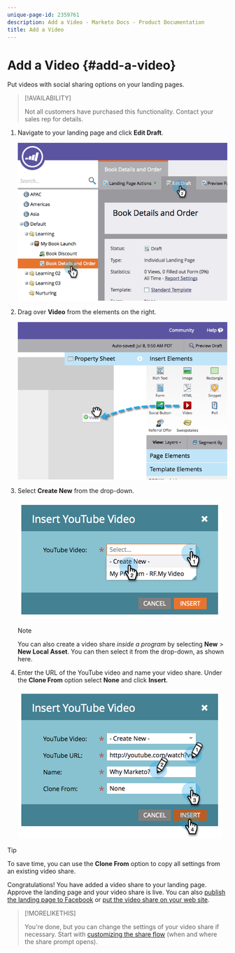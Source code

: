 ```yaml
---
unique-page-id: 2359761
description: Add a Video - Marketo Docs - Product Documentation
title: Add a Video
---
```


# Add a Video {#add-a-video}

Put videos with social sharing options on your landing pages.

>[!AVAILABILITY]
>
>Not all customers have purchased this functionality. Contact your sales rep for details.

1. Navigate to your landing page and click **Edit Draft**.

   ![](assets/image2014-9-23-16-3a49-3a49.png)

1. Drag over **Video** from the elements on the right.

   ![](assets/image2014-9-23-16-3a51-3a0.png)

1. Select **Create New** from the drop-down.

   ![](assets/image2014-9-23-16-3a51-3a11.png)

   >[!NOTE]
   >
   >You can also create a video share _inside a program_ by selecting **New** > **New Local Asset**. You can then select it from the drop-down, as shown here.

1. Enter the URL of the YouTube video and name your video share. Under the **Clone From** option select **None** and click **Insert**.

   ![](assets/image2014-9-23-16-3a51-3a32.png)

>[!TIP]
>
>To save time, you can use the **Clone From** option to copy all settings from an existing video share.

Congratulations! You have added a video share to your landing page. Approve the landing page and your video share is live. You can also [publish the landing page to Facebook](/help/marketo/product-docs/demand-generation/facebook/publish-landing-pages-to-facebook.md) or [put the video share on your web site](/help/marketo/product-docs/demand-generation/social/configuring-social-actions/customize-video-share-flow.md).

>[!MORELIKETHIS]
>
>You're done, but you can change the settings of your video share if necessary. Start with [customizing the share flow](/help/marketo/product-docs/demand-generation/social/configuring-social-actions/customize-video-share-flow.md) (when and where the share prompt opens).

